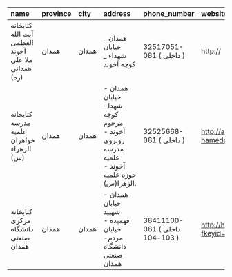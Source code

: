 | name                                               | province   | city   | address                                                                                  | phone_number                   | website                                       |
|:---------------------------------------------------|:-----------|:-------|:-----------------------------------------------------------------------------------------|:-------------------------------|:----------------------------------------------|
| كتابخانه آیت الله العظمی آخوند ملا علی همدانی (ره) | همدان      | همدان  | همدان _ خیابان شهداء  _ كوچه آخوند                                                       | 32517051-081 ( داخلی  )        | http://                                       |
| كتابخانه مدرسه علمیه خواهران الزهراء (س)           | همدان      | همدان  | همدان - خیابان شهدا- كوچه مرحوم آخوند - روبروی مدرسه علمیه آخوند - حوزه علمیه الزهرا(س). | 32525668-081 ( داخلی  )        | http://alzahra-hamedan.womenhc.com            |
| کتابخانه مرکزی دانشگاه صنعتی همدان                 | همدان      | همدان  | همدان - خیابان شهیید فهمیده - خیابان مردم- دانشگاه صنعتی همدان                           | 38411100-081 ( داخلی 103-104 ) | http://hut.ac.ir/?fkeyid=&siteid=1&pageid=162 |